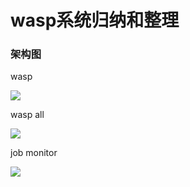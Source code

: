 # wasp系统归纳和整理

### 架构图

wasp

![](https://img2018.cnblogs.com/blog/1216080/201903/1216080-20190328113622979-1721752407.png)

wasp all

![](https://img2018.cnblogs.com/blog/1216080/201904/1216080-20190411161555491-830309408.png)

job monitor

![](https://img2018.cnblogs.com/blog/1216080/201904/1216080-20190419175347219-451774237.png)
